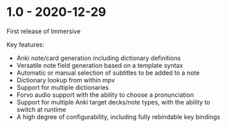 # 1.0 - 2020-12-29

First release of Immersive

Key features:
- Anki note/card generation including dictionary definitions
- Versatile note field generation based on a template syntax
- Automatic or manual selection of subtitles to be added to a note
- Dictionary lookup from within mpv
- Support for multiple dictionaries
- Forvo audio support with the ability to choose a pronunciation
- Support for multiple Anki target decks/note types, with the ability to switch at runtime
- A high degree of configurability, including fully rebindable key bindings
